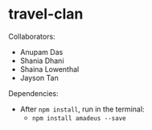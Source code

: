 # travel-clan

Collaborators: 
- Anupam Das 
- Shania Dhani 
- Shaina Lowenthal 
- Jayson Tan 

Dependencies: 
- After `npm install`, run in the terminal: 
    - `npm install amadeus --save`
